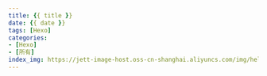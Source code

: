 ```yaml
---
title: {{ title }}
date: {{ date }}
tags: [Hexo]
categories:
- [Hexo]
- [所有]
index_img: https://jett-image-host.oss-cn-shanghai.aliyuncs.com/img/helloworld.png
---
```

